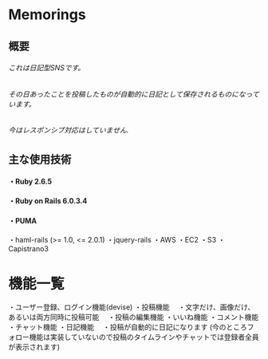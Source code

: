 # Memorings
## 概要
###### これは日記型SNSです。
###### その日あったことを投稿したものが自動的に日記として保存されるものになっています。
###### 今はレスポンシブ対応はしていません.  
## 主な使用技術  
#### ・Ruby 2.6.5
#### ・Ruby on Rails 6.0.3.4
#### ・PUMA
・haml-rails (>= 1.0, <= 2.0.1)
・jquery-rails
・AWS
  ・EC2
  ・S3
・Capistrano3  
# 機能一覧  
・ユーザー登録、ログイン機能(devise)
・投稿機能
　・文字だけ、画像だけ、あるいは両方同時に投稿可能
　・投稿の編集機能
・いいね機能
・コメント機能
・チャット機能
・日記機能
　・投稿が自動的に日記になります
(今のところフォロー機能は実装していないので投稿のタイムラインやチャットでは登録者全員が表示されます)
